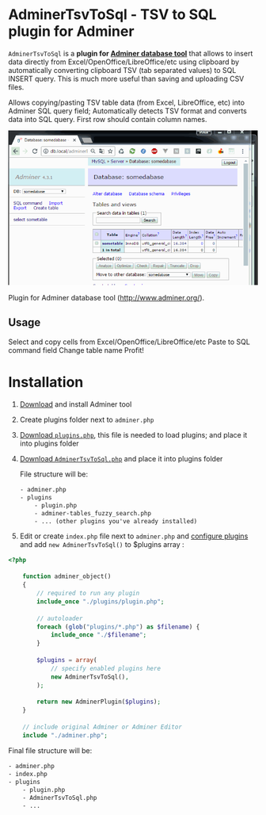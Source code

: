 AdminerTsvToSql - TSV to SQL plugin for Adminer
===================

`AdminerTsvToSql` is a **plugin for [Adminer database tool](http://www.adminer.org/)** that allows to insert data directly from Excel/OpenOffice/LibreOffice/etc using clipboard by automatically converting clipboard TSV (tab separated values) to SQL INSERT query.
This is much more useful than saving and uploading CSV files.

Allows copying/pasting TSV table data (from Excel, LibreOffice, etc) into Adminer SQL query field;
Automatically detects TSV format and converts data into SQL query.
First row should contain column names.

![screenshot](screenshot.gif)
   
Plugin for Adminer database tool (http://www.adminer.org/).
   
## Usage
Select and copy cells from Excel/OpenOffice/LibreOffice/etc
Paste to SQL command field
Change table name
Profit!

  
# Installation

1. [Download](http://www.adminer.org/#download) and install Adminer tool

2. Create plugins folder next to `adminer.php`

3. [Download `plugins.php`](https://raw.githubusercontent.com/vrana/adminer/master/plugins/plugin.php), this file is needed to load plugins; and place it into plugins folder

4. [Download `AdminerTsvToSql.php`](https://github.com/Rastishka/AdminerTsvToSql/blob/master/AdminerTsvToSql.php) and place it into plugins folder

	File structure will be:
	```
	- adminer.php
	- plugins
	    - plugin.php
		- adminer-tables_fuzzy_search.php
		- ... (other plugins you've already installed)
	```

5. Edit or create `index.php` file next to `adminer.php` and [configure plugins](http://www.adminer.org/plugins/#use) and add `new AdminerTsvToSql()` to $plugins array :

```php
<?php

	function adminer_object()
	{
		// required to run any plugin
		include_once "./plugins/plugin.php";

		// autoloader
		foreach (glob("plugins/*.php") as $filename) {
			include_once "./$filename";
		}

		$plugins = array(
			// specify enabled plugins here
			new AdminerTsvToSql(),
		);

		return new AdminerPlugin($plugins);
	}

	// include original Adminer or Adminer Editor
	include "./adminer.php";
```

Final file structure will be:
```
- adminer.php
- index.php
- plugins
	- plugin.php
	- AdminerTsvToSql.php
	- ...
```

